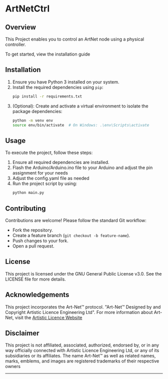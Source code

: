 # ArtNetCtrl

## Overview

This Project enables you to control an ArtNet node using a physical controller.

To get started, view the installation guide

## Installation

1. Ensure you have Python 3 installed on your system.
2. Install the required dependencies using `pip`:
   ```bash
   pip install -r requirements.txt
   ```
3. (Optional): Create and activate a virtual environment to isolate the package dependencies:
   ```bash
   python -m venv env
   source env/bin/activate  # On Windows: .\env\Scripts\activate
   ```

## Usage

To execute the project, follow these steps:

1. Ensure all required dependencies are installed.
2. Flash the Arduino/Arduino.ino file to your Arduino and adjust the pin assignment for your needs
3. Adjust the config.yaml file as needed
4. Run the project script by using:
   ```bash
   python main.py
   ```

## Contributing

Contributions are welcome! Please follow the standard Git workflow:

- Fork the repository.
- Create a feature branch (`git checkout -b feature-name`).
- Push changes to your fork.
- Open a pull request.

## License

This project is licensed under the GNU General Public License v3.0. See the LICENSE file for more details.

## Acknowledgements
This project incorporates the Art-Net™ protocol. "Art-Net™ Designed by and Copyright Artistic Licence Engineering Ltd". For more information about Art-Net, visit the [Artistic Licence Website]("https://artisticlicence.com/")
## Disclaimer
This project is not affiliated, associated, authorized, endorsed by, or in any way officially connected with Artistic Licence Engineering Ltd, or any of its subsidiaries or its affiliates. The name Art-Net™ as well as related names, marks, emblems, and images are registered trademarks of their respective owners

---
